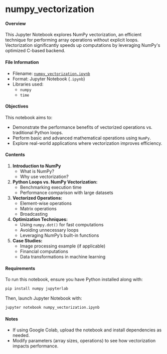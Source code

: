 # numpy_vectorization
#### Overview
This Jupyter Notebook explores NumPy vectorization, an efficient technique for performing array operations without explicit loops. Vectorization significantly speeds up computations by leveraging NumPy's optimized C-based backend.
#### File Information
- Filename: [`numpy_vectorization.ipynb`](https://github.com/tamunoWoks/numpy_vectorization/blob/main/numpy_vectorization.ipynb)
- Format: Jupyter Notebook (`.ipynb`)
- Libraries used:
  - `numpy`
  - `time`
#### Objectives
This notebook aims to:
- Demonstrate the performance benefits of vectorized operations vs. traditional Python loops.
- Perform basic and advanced mathematical operations using `NumPy`.
- Explore real-world applications where vectorization improves efficiency.
#### Contents
1. **Introduction to NumPy**
    - What is NumPy?
    - Why use vectorization?
2. **Python Loops vs. NumPy Vectorization:**
    - Benchmarking execution time
    - Performance comparison with large datasets
3. **Vectorized Operations:**
    - Element-wise operations
    - Matrix operations
    - Broadcasting
4. **Optimization Techniques:**
    - Using `numpy.dot()` for fast computations
    - Avoiding unnecessary loops
    - Leveraging NumPy’s built-in functions
6. **Case Studies:**
    - Image processing example (if applicable)
    - Financial computations
    - Data transformations in machine learning
#### Requirements
To run this notebook, ensure you have Python installed along with:
```bash
pip install numpy jupyterlab
```
Then, launch Jupyter Notebook with:
```bash
jupyter notebook numpy_vectorization.ipynb
```
#### Notes
- If using Google Colab, upload the notebook and install dependencies as needed.
- Modify parameters (array sizes, operations) to see how vectorization impacts performance.
